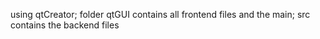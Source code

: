 using qtCreator; folder qtGUI contains all frontend files and the main; src contains the backend files
